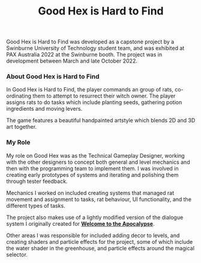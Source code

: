 ﻿---
layout: project
projectfeature: true
homepage: main
title: Good Hex is Hard to Find
year: 2022
genre: Management
roles: Technical Gameplay Designer (Design, Programming)
featureimage: /assets/images/projects/goodhex/goodhex.jpg
animatedimage: /assets/images/projects/goodhex/goodhex.jpg
bannerimage: /assets/images/projects/goodhex/goodhex.jpg
mainvideo: https://www.youtube.com/embed/StJVTWlD_zU
downloadlinks:
  - https://ghostentity12.itch.io/good-hex/
galleryimages:
 - /assets/images/projects/goodhex/goodhex_kitchen.jpg
 - /assets/images/projects/goodhex/goodhex_greenhouse.jpg
team:
  - Oliver Bedier
  - Mitchell Wright
  - Jordan Cosma
  - Cherish Gray-Morrison
  - Aaron Petrovski
  - Josh Hehir
  - Matt Kennedy
  - Maziz Rahman
  - Jordan Moore
website: http://patrax.built.games
twitter: https://twitter.com/teampatrax
---

Good Hex is Hard to Find was developed as a capstone project by a Swinburne University of Technology student team, and was exhibited at PAX Australia 2022 at the Swinburne booth. The project was in development between March and late October 2022.

### About Good Hex is Hard to Find
In Good Hex is Hard to Find, the player commands an group of rats, co-ordinating them to attempt to resurrect their witch owner. The player assigns rats to do tasks which include planting seeds, gathering potion ingredients and moving levers.

The game features a beautiful handpainted artstyle which blends 2D and 3D art together.

### My Role
My role on Good Hex was as the Technical Gameplay Designer, working with the other designers to concept both general and level mechanics and then with the programming team to implement them. I was involved in creating early prototypes of systems and iterating and polishing them through tester feedback.

Mechanics I worked on included creating systems that managed rat movement and assignment to tasks, rat behaviour, UI functionality, and the different types of tasks.

The project also makes use of a lightly modified version of the dialogue system I originally created for **[Welcome to the Apocalypse](/projects/welcome-to-the-apocalypse)**.

Other areas I was responsible for included adding decor to levels, and creating shaders and particle effects for the project, some of which include the water shader in the greenhouse, and particle effects around the magical selector.